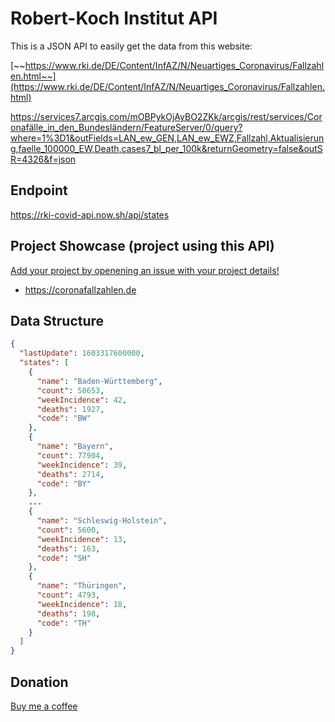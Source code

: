 # Robert-Koch Institut API

This is a JSON API to easily get the data from this website:

[~~https://www.rki.de/DE/Content/InfAZ/N/Neuartiges_Coronavirus/Fallzahlen.html~~](https://www.rki.de/DE/Content/InfAZ/N/Neuartiges_Coronavirus/Fallzahlen.html)

https://services7.arcgis.com/mOBPykOjAyBO2ZKk/arcgis/rest/services/Coronafälle_in_den_Bundesländern/FeatureServer/0/query?where=1%3D1&outFields=LAN_ew_GEN,LAN_ew_EWZ,Fallzahl,Aktualisierung,faelle_100000_EW,Death,cases7_bl_per_100k&returnGeometry=false&outSR=4326&f=json

## Endpoint

https://rki-covid-api.now.sh/api/states

## Project Showcase (project using this API)

[Add your project by openening an issue with your project details!](https://github.com/marlon360/rki-covid-api/issues/new)

- https://coronafallzahlen.de

## Data Structure

```json
{
  "lastUpdate": 1603317600000,
  "states": [
    {
      "name": "Baden-Württemberg",
      "count": 58653,
      "weekIncidence": 42,
      "deaths": 1927,
      "code": "BW"
    },
    {
      "name": "Bayern",
      "count": 77904,
      "weekIncidence": 39,
      "deaths": 2714,
      "code": "BY"
    },
    ...
    {
      "name": "Schleswig-Holstein",
      "count": 5600,
      "weekIncidence": 13,
      "deaths": 163,
      "code": "SH"
    },
    {
      "name": "Thüringen",
      "count": 4793,
      "weekIncidence": 18,
      "deaths": 198,
      "code": "TH"
    }
  ]
}
```

## Donation

[Buy me a coffee](https://ko-fi.com/marlon360)
